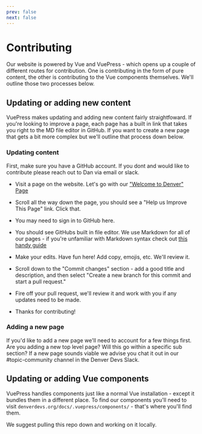 ```yaml
---
prev: false
next: false
---
```


# Contributing

Our website is powered by Vue and VuePress - which opens up a couple of different routes for contribution. One is contributing in the form of pure content, the other is contributing to the Vue components themselves. We'll outline those two processes below.

## Updating or adding new content

VuePress makes updating and adding new content fairly straightfoward. If you're looking to improve a page, each page has a built in link that takes you right to the MD file editor in GitHub. If you want to create a new page that gets a bit more complex but we'll outline that process down below.

### Updating content

First, make sure you have a GitHub account. If you dont and would like to contribute please reach out to Dan via email or slack.

- Visit a page on the website. Let's go with our ["Welcome to Denver" Page](https://denverdevs.org/resources/welcome-to-denver/)

- Scroll all the way down the page, you should see a "Help us Improve This Page" link. Click that.
- You may need to sign in to GitHub here.
- You should see GitHubs built in file editor. We use Markdown for all of our pages - if you're unfamiliar with Markdown syntax check out [this handy guide](https://www.google.com/search?client=safari&rls=en&q=github+markdown&ie=UTF-8&oe=UTF-8)
- Make your edits. Have fun here! Add copy, emojis, etc. We'll review it.
- Scroll down to the "Commit changes" section - add a good title and description, and then select "Create a new branch for this commit and start a pull request."
- Fire off your pull request, we'll review it and work with you if any updates need to be made.
- Thanks for contributing!

### Adding a new page

If you'd like to add a new page we'll need to account for a few things first. Are you adding a new top level page? Will this go within a specific sub section? If a new page sounds viable we advise you chat it out in our #topic-community channel in the Denver Devs Slack.

## Updating or adding Vue components

VuePress handles components just like a normal Vue installation - except it bundles them in a different place. To find our components you'll need to visit `denverdevs.org/docs/.vuepress/components/` - that's where you'll find them.

We suggest pulling this repo down and working on it locally.
